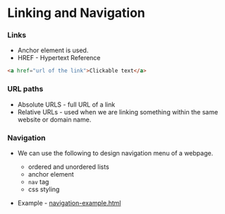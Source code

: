 # Linking and Navigation

### Links

- Anchor element is used.
- HREF - Hypertext Reference

```html
<a href="url of the link">Clickable text</a>
```
### URL paths

- Absolute URLS - full URL of a link
- Relative URLs - used when we are linking something within the same website or domain name.

### Navigation

- We can use the following to design navigation menu of a webpage.
  - ordered and unordered lists 
  - anchor element 
  - ```nav``` tag 
  - css styling

- Example - [navigation-example.html](html\4-navigation-example.html)
